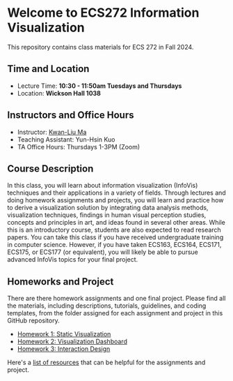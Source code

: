 # Welcome to ECS272 Information Visualization
This repository contains class materials for ECS 272 in Fall 2024.

## Time and Location
* Lecture Time: __10:30 - 11:50am Tuesdays and Thursdays__
* Location: __Wickson Hall 1038__

## Instructors and Office Hours
* Instructor: [Kwan-Liu Ma](https://www.cs.ucdavis.edu/~ma)
* Teaching Assistant: Yun-Hsin Kuo
* TA Office Hours: Thursdays 1-3PM (Zoom)

## Course Description
In this class, you will learn about information visualization  (InfoVis) techniques and their applications in a variety of fields. Through lectures and doing homework assignments and projects, you will learn and practice how to derive a visualization solution by integrating data analysis methods, visualization techniques, findings in human visual perception studies, concepts and principles in art, and ideas found in several other areas. While this is an introductory course, students are also expected to read research papers. You can take this class if you have received undergraduate training in computer science. However, if you have taken ECS163, ECS164, ECS171, ECS175, or ECS177 (or equivalent), you will likely be able to pursue advanced InfoVis topics for your final project. 

## Homeworks and Project
There are there homework assignments and one final project. Please find all the materials, including descriptions, tutorials, guidelines, and coding templates, from the folder assigned for each assignment and project in this GitHub repository.

* [Homework 1: Static Visualization](Homework1)
* [Homework 2: Visualization Dashboard](Homework2)
* [Homework 3: Interaction Design](Homework3)

Here's a [list of resources](Resources.md) that can be helpful for the assignments and project.
